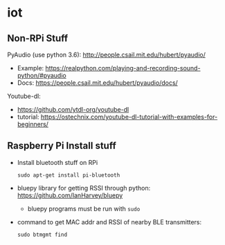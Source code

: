 # iot

## Non-RPi Stuff
PyAudio (use python 3.6): http://people.csail.mit.edu/hubert/pyaudio/
- Example: https://realpython.com/playing-and-recording-sound-python/#pyaudio
- Docs: https://people.csail.mit.edu/hubert/pyaudio/docs/

Youtube-dl:
  - https://github.com/ytdl-org/youtube-dl
  - tutorial: https://ostechnix.com/youtube-dl-tutorial-with-examples-for-beginners/
## Raspberry Pi Install stuff
- Install bluetooth stuff on RPi 
  ```
  sudo apt-get install pi-bluetooth 
  ```
- bluepy library for getting RSSI through python: https://github.com/IanHarvey/bluepy
  - bluepy programs must be run with ```sudo```

- command to get MAC addr and RSSI of nearby BLE transmitters:
  ```
  sudo btmgmt find
  ```
